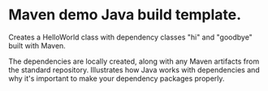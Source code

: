 Maven demo Java build template.
========

Creates a HelloWorld class with dependency classes "hi" and "goodbye" built with Maven.

The dependencies are locally created, along with any Maven artifacts from the standard repository.
Illustrates how Java works with dependencies and why it's important to make your dependency packages
properly.
